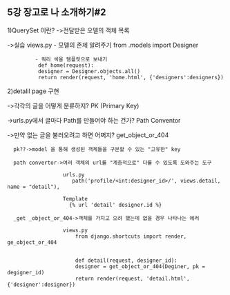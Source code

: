 ## 5강 장고로 나 소개하기#2

1)QuerySet 이란?
  ->전달받은 오델의 객체 목록
  
  ->실습
    views.py - 모델의 존제 알려주기
               from .models import Designer
             
             - 쿼리 섹을 템플릿으로 보내기
              def home(request):
              designer = Designer.objects.all()
              return render(request, 'home.html', {'designers':designers})
             
2)detalil page 구현

  ->각각의 글을 어떻게 분류하지?
      PK (Primary Key)
      
   ->urls.py에서 글마다 Path를 만들어야 하는 건가?
      Path Conventor
      
   ->만약 없는 글을 불러오려고 하면 어쩌지?
      get_object_or_404
      
      
      pk??->model 을 통해 생성된 객체들을 구분할 수 있는 "고유한" key
      
      path convertor->여러 객체의 url를 "계층적으로" 다룰 수 있도록 도와주는 도구
                      
                      urls.py
                         path('profile/<int:designer_id>/', views.detail, name = "detail"),
                         
                      Template
                        {% url 'detail' designer.id %}
                        
      _get _object_or_404->객체를 가지고 오려 했는데 없을 경우 나타나는 에러
      
                      views.py
                          from django.shortcuts import render, ge_object_or_404
                          
                          
                          def detail(request, designer_id):
                          designer = get_object_or_404(Deginer, pk = degigner_id)
                          return render(request, 'detail.html', {'designer':designer})
                          
                          
